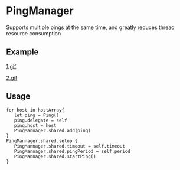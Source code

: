 # PingManager
Supports multiple pings at the same time, and greatly reduces thread resource consumption

## Example
[1.gif](https://github.com/Yewenyu/PingManager/blob/master/1.gif)

[2.gif](https://github.com/Yewenyu/PingManager/blob/master/2.gif)
## Usage
```
for host in hostArray{
   let ping = Ping()
   ping.delegate = self
   ping.host = host
   PingMannager.shared.add(ping)
}
PingMannager.shared.setup {
   PingMannager.shared.timeout = self.timeout
   PingMannager.shared.pingPeriod = self.period
   PingMannager.shared.startPing()
}
```

